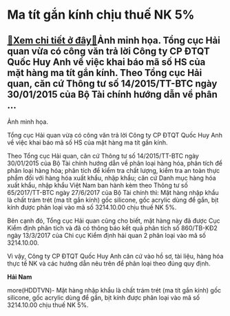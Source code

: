 Ma tít gắn kính chịu thuế NK 5%
===============================

[:gift:Xem chi tiết ở đây:gift:](https://hddtvn.com/ma-tit-gan-kinh-chiu-thue-nk-5/)Ảnh minh họa. Tổng cục Hải quan vừa có công văn trả lời Công ty CP ĐTQT Quốc Huy Anh về việc khai báo mã số HS của mặt hàng ma tít gắn kính. Theo Tổng cục Hải quan, căn cứ Thông tư số 14/2015/TT-BTC ngày 30/01/2015 của Bộ Tài chính hướng dẫn về phân …
-----------------------------------------------------------------------------------------------------------------------------------------------------------------------------------------------------------------------------------------------------------







 






 Ảnh minh họa. 


Tổng cục Hải quan vừa có công văn trả lời Công ty CP ĐTQT Quốc Huy Anh về việc khai báo mã số HS của mặt hàng ma tít gắn kính.


 Theo Tổng cục Hải quan, căn cứ Thông tư số 14/2015/TT-BTC ngày 30/01/2015 của Bộ Tài chính hướng dẫn về phân loại hàng hóa, phân tích để phân loại hàng hóa; phân tích để kiểm tra chất lượng, kiểm tra an toàn thực phẩm đối với hàng hóa xuất khẩu, nhập khẩu; căn cứ Danh mục hàng hóa xuất khẩu, nhập khẩu Việt Nam ban hành kèm theo Thông tư số 65/2017/TT-BTC ngày 27/6/2017 của Bộ Tài chính thì: Mặt hàng nhập khẩu là chất trám trét (ma tít gắn kính) gốc silicone, gốc acrylic dùng để gắn, bịt kính được phân loại vào mã số 3214.10.00 chịu thuế NK 5%.


 Bên cạnh đó, Tổng cục Hải quan cũng cho biết, mặt hàng này đã được Cục Kiểm định phân tích và đã có thông báo kết quả phân tích số 860/TB-KĐ2 ngày 13/3/2017 của Chi cục Kiểm định hải quan 2 phân loại vào mã số 3214.10.00.


 Vì vậy, Công ty CP ĐTQT Quốc Huy Anh căn cứ vào hồ sơ, tài liệu, hàng hóa thực tế NK và các hướng dẫn nêu trên để phân loại theo đúng quy định.






**Hải Nam**



more(HDDTVN)- Mặt hàng nhập khẩu là chất trám trét (ma tít gắn kính) gốc silicone, gốc acrylic dùng để gắn, bịt kính được phân loại vào mã số 3214.10.00 chịu thuế NK 5%.

